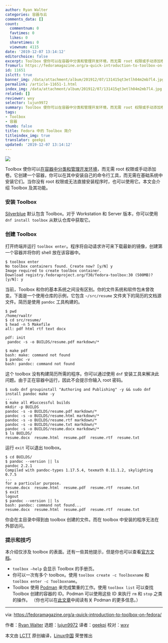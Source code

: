```yaml
---
author: Ryan Walter
categories: 容器与云
comments_data: []
count:
  commentnum: 0
  favtimes: 0
  likes: 0
  sharetimes: 0
  viewnum: 4115
date: '2019-12-07 13:14:12'
editorchoice: false
excerpt: Toolbox 使你可以在容器中分类和管理开发环境，而无需 root 权限或手动添加卷。
fromurl: https://fedoramagazine.org/a-quick-introduction-to-toolbox-on-fedora/
id: 11651
islctt: true
banner_img: /data/attachment/album/201912/07/131415qt3etlh04m2mb7l4.jpg
permalink: /article-11651-1.html
index_img: /data/attachment/album/201912/07/131415qt3etlh04m2mb7l4.jpg.thumb.jpg
related: []
reviewer: wxy
selector: lujun9972
summary: Toolbox 使你可以在容器中分类和管理开发环境，而无需 root 权限或手动添加卷。
tags:
- Toolbox
- 容器
thumb: false
title: Fedora 中的 Toolbox 简介
titleindex_img: true
translator: geekpi
updated: '2019-12-07 13:14:12'
---
```


![](/data/attachment/album/201912/07/131415qt3etlh04m2mb7l4.jpg)


Toolbox 使你可以[在容器中分类和管理开发环境](https://docs.fedoraproject.org/en-US/fedora-silverblue/toolbox/)，而无需 root 权限或手动添加卷。它创建一个容器，你可以在其中安装自己的命令行工具，而无需在基础系统中安装它们。当你没有 root 权限或无法直接安装程序时，也可以使用它。本文会介绍 Toolbox 及其功能。


### 安装 Toolbox


[Silverblue](https://fedoramagazine.org/what-is-silverblue/) 默认包含 Toolbox。对于 Workstation 和 Server 版本，你可以使用 `dnf install toolbox` 从默认仓库中获取它。


### 创建 Toolbox


打开终端并运行 `toolbox enter`。程序将自动请求许可来下载最新的镜像，创建第一个容器并将你的 shell 放在该容器中。



```
$ toolbox enter
No toolbox containers found. Create now? [y/N] y
Image required to create toolbox container.
Download registry.fedoraproject.org/f30/fedora-toolbox:30 (500MB)? [y/N]: y
```

当前，Toolbox 和你的基本系统之间没有区别。你的文件系统和软件包未曾改变。下面是一个使用仓库的示例，它包含 `~/src/resume` 文件夹下的简历的文档源文件。简历是使用 `pandoc` 工具构建的。



```
$ pwd
/home/rwaltr
$ cd src/resume/
$ head -n 5 Makefile
all: pdf html rtf text docx

pdf: init
 pandoc -s -o BUILDS/resume.pdf markdown/*

$ make pdf
bash: make: command not found
$ pandoc -v
bash: pandoc: command not found
```

这个 toolbox 没有构建简历所需的程序。你可以通过使用 `dnf` 安装工具来解决此问题。由于正在容器中运行，因此不会提示你输入 root 密码。



```
$ sudo dnf groupinstall "Authoring and Publishing" -y && sudo dnf install pandoc make -y
...
$ make all #Successful builds
mkdir -p BUILDS
pandoc -s -o BUILDS/resume.pdf markdown/*
pandoc -s -o BUILDS/resume.html markdown/*
pandoc -s -o BUILDS/resume.rtf markdown/*
pandoc -s -o BUILDS/resume.txt markdown/*
pandoc -s -o BUILDS/resume.docx markdown/*
$ ls BUILDS/
resume.docx  resume.html  resume.pdf  resume.rtf  resume.txt
```

运行 `exit` 可以退出 toolbox。



```
$ cd BUILDS/
$ pandoc --version || ls
pandoc 2.2.1
Compiled with pandoc-types 1.17.5.4, texmath 0.11.1.2, skylighting 0.7.5
...
for a particular purpose.
resume.docx  resume.html  resume.pdf  resume.rtf  resume.txt
$ exit
logout
$ pandoc --version || ls
bash: pandoc: command not found...
resume.docx  resume.html  resume.pdf  resume.rtf  resume.txt
```

你会在主目录中得到由 toolbox 创建的文件。而在 toolbox 中安装的程序无法在外部访问。


### 提示和技巧


本介绍仅涉及 toolbox 的表面。还有一些其他提示，但是你也可以查看[官方文档](https://docs.fedoraproject.org/en-US/fedora-silverblue/toolbox/)。


* `toolbox –help` 会显示 Toolbox 的手册页。
* 你可以一次有多个 toolbox。使用 `toolbox create -c Toolboxname` 和 `toolbox enter -c Toolboxname`。
* Toolbox 使用 [Podman](https://podman.io/) 来完成繁重的工作。使用 `toolbox list` 可以查找 Toolbox 创建的容器的 ID。Podman 可以使用这些 ID 来执行 `rm` 和 `stop` 之类的操作。 （你也可以在[此文章](https://fedoramagazine.org/running-containers-with-podman/)中阅读有关 Podman 的更多信息。）




---


via: <https://fedoramagazine.org/a-quick-introduction-to-toolbox-on-fedora/>


作者：[Ryan Walter](https://fedoramagazine.org/author/rwaltr/) 选题：[lujun9972](https://github.com/lujun9972) 译者：[geekpi](https://github.com/geekpi) 校对：[wxy](https://github.com/wxy)


本文由 [LCTT](https://github.com/LCTT/TranslateProject) 原创编译，[Linux中国](https://linux.cn/) 荣誉推出